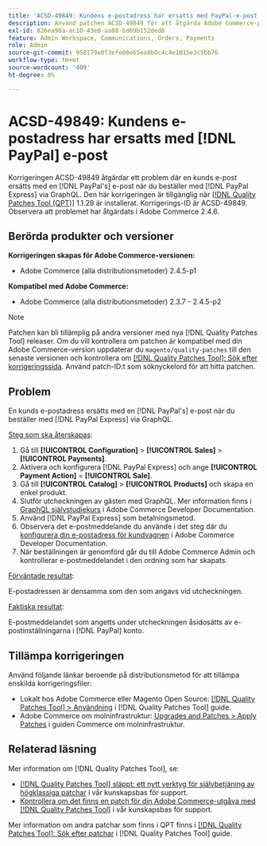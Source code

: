 ```yaml
---
title: 'ACSD-49849: Kundens e-postadress har ersatts med PayPal-e-post'
description: Använd patchen ACSD-49849 för att åtgärda Adobe Commerce-problemet där kundens e-post ersattes med PayPal-e-post när en beställning gjordes med PayPal Express via GraphQL.
exl-id: 826ea90a-ac10-43e8-aa88-bd69b152ded8
feature: Admin Workspace, Communications, Orders, Payments
role: Admin
source-git-commit: 958179e0f3efe08e65ea8b0c4c4e1015e3c5bb76
workflow-type: tm+mt
source-wordcount: '409'
ht-degree: 0%

---
```


# ACSD-49849: Kundens e-postadress har ersatts med [!DNL PayPal] e-post

Korrigeringen ACSD-49849 åtgärdar ett problem där en kunds e-post ersätts med en [!DNL PayPal's] e-post när du beställer med [!DNL PayPal Express] via GraphQL. Den här korrigeringen är tillgänglig när [[!DNL Quality Patches Tool (QPT)]](/help/announcements/adobe-commerce-announcements/magento-quality-patches-released-new-tool-to-self-serve-quality-patches.md) 1.1.29 är installerat. Korrigerings-ID är ACSD-49849. Observera att problemet har åtgärdats i Adobe Commerce 2.4.6.

## Berörda produkter och versioner

**Korrigeringen skapas för Adobe Commerce-versionen:**

* Adobe Commerce (alla distributionsmetoder) 2.4.5-p1

**Kompatibel med Adobe Commerce:**

* Adobe Commerce (alla distributionsmetoder) 2.3.7 - 2.4.5-p2

>[!NOTE]
>
>Patchen kan bli tillämplig på andra versioner med nya [!DNL Quality Patches Tool] releaser. Om du vill kontrollera om patchen är kompatibel med din Adobe Commerce-version uppdaterar du `magento/quality-patches` till den senaste versionen och kontrollera om [[!DNL Quality Patches Tool]: Sök efter korrigeringssida](https://experienceleague.adobe.com/tools/commerce-quality-patches/index.html). Använd patch-ID:t som söknyckelord för att hitta patchen.

## Problem

En kunds e-postadress ersätts med en [!DNL PayPal's] e-post när du beställer med [!DNL PayPal Express] via GraphQL.

<u>Steg som ska återskapas</u>:

1. Gå till **[!UICONTROL Configuration]** > **[!UICONTROL Sales]** > **[!UICONTROL Payments]**.
1. Aktivera och konfigurera [!DNL PayPal Express] och ange **[!UICONTROL Payment Action]** = **[!UICONTROL Sale]**.
1. Gå till **[!UICONTROL Catalog]** > **[!UICONTROL Products]** och skapa en enkel produkt.
1. Slutför utcheckningen av gästen med GraphQL. Mer information finns i [GraphQL självstudiekurs](https://developer.adobe.com/commerce/webapi/graphql/tutorials/checkout/) i Adobe Commerce Developer Documentation.
1. Använd [!DNL PayPal Express] som betalningsmetod.
1. Observera det e-postmeddelande du använde i det steg där du [konfigurera din e-postadress för kundvagnen](https://developer.adobe.com/commerce/webapi/graphql/tutorials/checkout/set-email-address/) i Adobe Commerce Developer Documentation.
1. När beställningen är genomförd går du till Adobe Commerce Admin och kontrollerar e-postmeddelandet i den ordning som har skapats.

<u>Förväntade resultat</u>:

E-postadressen är densamma som den som angavs vid utcheckningen.

<u>Faktiska resultat</u>:

E-postmeddelandet som angetts under utcheckningen åsidosätts av e-postinställningarna i [!DNL PayPal] konto.

## Tillämpa korrigeringen

Använd följande länkar beroende på distributionsmetod för att tillämpa enskilda korrigeringsfiler:

* Lokalt hos Adobe Commerce eller Magento Open Source: [[!DNL Quality Patches Tool] > Användning](https://experienceleague.adobe.com/docs/commerce-operations/tools/quality-patches-tool/usage.html) i [!DNL Quality Patches Tool] guide.
* Adobe Commerce om molninfrastruktur: [Upgrades and Patches > Apply Patches](https://experienceleague.adobe.com/docs/commerce-cloud-service/user-guide/develop/upgrade/apply-patches.html) i guiden Commerce om molninfrastruktur.

## Relaterad läsning

Mer information om [!DNL Quality Patches Tool], se:

* [[!DNL Quality Patches Tool] släppt: ett nytt verktyg för självbetjäning av högklassiga patchar](/help/announcements/adobe-commerce-announcements/magento-quality-patches-released-new-tool-to-self-serve-quality-patches.md) i vår kunskapsbas för support.
* [Kontrollera om det finns en patch för din Adobe Commerce-utgåva med [!DNL Quality Patches Tool]](/help/support-tools/patches-available-in-qpt-tool/check-patch-for-magento-issue-with-magento-quality-patches.md) i vår kunskapsbas för support.

Mer information om andra patchar som finns i QPT finns i [[!DNL Quality Patches Tool]: Sök efter patchar](https://experienceleague.adobe.com/tools/commerce-quality-patches/index.html) i [!DNL Quality Patches Tool] guide.
